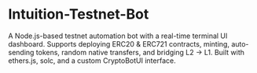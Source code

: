 # Intuition-Testnet-Bot
A Node.js-based testnet automation bot with a real-time terminal UI dashboard. Supports deploying ERC20 &amp; ERC721 contracts, minting, auto-sending tokens, random native transfers, and bridging L2 → L1. Built with ethers.js, solc, and a custom CryptoBotUI interface.
